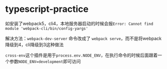 # typescript-practice

如安装了webpack5，cli4，本地服务器启动的时候会报`Error: Cannot find module 'webpack-cli/bin/config-yargs'`

解决方法：`webpack-dev-server` 命令改成了 `webpack serve`，而不是将webpack降级到4，cli降级到3这种做法

`cross-env`这个插件是用于`process.env.NODE_ENV`，在执行命令的时候后面跟着一个参数`NODE_ENV=development`即可访问